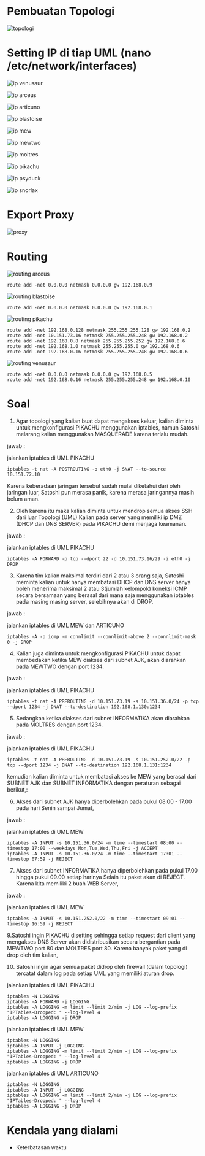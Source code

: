 # Pembuatan Topologi

![topologi](https://user-images.githubusercontent.com/42793740/69493243-01dd5600-0edf-11ea-8513-377f9fe3d1e2.PNG)

# Setting IP di tiap UML (nano /etc/network/interfaces)

![ip venusaur](https://user-images.githubusercontent.com/42793740/69493523-41597180-0ee2-11ea-8a38-3826825fb33f.PNG)

![ip arceus](https://user-images.githubusercontent.com/42793740/69493524-41597180-0ee2-11ea-990b-eeb39703102d.PNG)

![ip articuno](https://user-images.githubusercontent.com/42793740/69493525-41f20800-0ee2-11ea-95fe-6258fb23629c.PNG)

![ip blastoise](https://user-images.githubusercontent.com/42793740/69493526-41f20800-0ee2-11ea-92f1-a6538cba0a26.PNG)

![ip mew](https://user-images.githubusercontent.com/42793740/69493527-428a9e80-0ee2-11ea-9d10-0facc072f150.PNG)

![ip mewtwo](https://user-images.githubusercontent.com/42793740/69493528-428a9e80-0ee2-11ea-91fe-f2d1796d0c33.PNG)

![ip moltres](https://user-images.githubusercontent.com/42793740/69493529-428a9e80-0ee2-11ea-8207-fb2cc9813ecc.PNG)

![ip pikachu](https://user-images.githubusercontent.com/42793740/69493530-43233500-0ee2-11ea-909c-109a33def53e.PNG)

![ip psyduck](https://user-images.githubusercontent.com/42793740/69493532-43bbcb80-0ee2-11ea-8cd1-67feaf5e8abf.PNG)

![ip snorlax](https://user-images.githubusercontent.com/42793740/69493533-43bbcb80-0ee2-11ea-969e-8a5f0d24c427.PNG)

# Export Proxy

![proxy](https://user-images.githubusercontent.com/42793740/69493648-b4171c80-0ee3-11ea-84a7-5ae0c5fd4cf8.PNG)

# Routing

![routing arceus](https://user-images.githubusercontent.com/42793740/69493372-ccd20300-0ee0-11ea-964b-115a687dfa95.PNG)

```
route add -net 0.0.0.0 netmask 0.0.0.0 gw 192.168.0.9
```

![routing blastoise](https://user-images.githubusercontent.com/42793740/69493373-cd6a9980-0ee0-11ea-9577-43e2c423ebfe.PNG)

```
route add -net 0.0.0.0 netmask 0.0.0.0 gw 192.168.0.1
```

![routing pikachu](https://user-images.githubusercontent.com/42793740/69493374-cd6a9980-0ee0-11ea-8f6b-e7dc68cb6ee0.PNG)

```
route add -net 192.168.0.128 netmask 255.255.255.128 gw 192.168.0.2
route add -net 10.151.73.16 netmask 255.255.255.248 gw 192.168.0.2
route add -net 192.168.0.8 netmask 255.255.255.252 gw 192.168.0.6
route add -net 192.168.1.0 netmask 255.255.255.0 gw 192.168.0.6
route add -net 192.168.0.16 netmask 255.255.255.248 gw 192.168.0.6 
```

![routing venusaur](https://user-images.githubusercontent.com/42793740/69493375-cd6a9980-0ee0-11ea-92b3-649b9d8cc20d.PNG)

```
route add -net 0.0.0.0 netmask 0.0.0.0 gw 192.168.0.5
route add -net 192.168.0.16 netmask 255.255.255.248 gw 192.168.0.10 
```
# Soal

1. Agar topologi yang kalian buat dapat mengakses keluar, kalian diminta untuk mengkonfigurasi
PIKACHU menggunakan iptables, namun Satoshi melarang kalian menggunakan MASQUERADE
karena terlalu mudah.

jawab :

jalankan iptables di UML PIKACHU

```
iptables -t nat -A POSTROUTING -o eth0 -j SNAT --to-source 10.151.72.10
```

Karena keberadaan jaringan tersebut sudah mulai diketahui dari oleh jaringan luar, Satoshi pun
merasa panik, karena merasa jaringannya masih belum aman. 

2. Oleh karena itu maka kalian diminta
untuk mendrop semua akses SSH dari luar Topologi (UML) Kalian pada server yang memiliki ip
DMZ (DHCP dan DNS SERVER) pada PIKACHU demi menjaga keamanan.

jawab :

jalankan iptables di UML PIKACHU

```
iptables -A FORWARD -p tcp --dport 22 -d 10.151.73.16/29 -i eth0 -j DROP
```

3. Karena tim kalian maksimal terdiri dari 2 atau 3 orang saja, Satoshi meminta kalian untuk hanya
membatasi DHCP dan DNS server hanya boleh menerima maksimal 2 atau 3(jumlah kelompok)
koneksi ICMP secara bersamaan yang berasal dari mana saja menggunakan iptables pada masing
masing server, selebihnya akan di DROP.

jawab :

jalankan iptables di UML MEW dan ARTICUNO

```
iptables -A -p icmp -m connlimit --connlimit-above 2 --connlimit-mask 0 -j DROP
```

4. Kalian juga diminta untuk mengkonfigurasi PIKACHU untuk dapat membedakan ketika MEW
diakses dari subnet AJK, akan diarahkan pada MEWTWO dengan port 1234.

jawab :

jalankan iptables di UML PIKACHU

```
iptables -t nat -A PREROUTING -d 10.151.73.19 -s 10.151.36.0/24 -p tcp --dport 1234 -j DNAT --to-destination 192.168.1.130:1234
```

5. Sedangkan ketika
diakses dari subnet INFORMATIKA akan diarahkan pada MOLTRES dengan port 1234.

jawab :

jalankan iptables di UML PIKACHU

```
iptables -t nat -A PREROUTING -d 10.151.73.19 -s 10.151.252.0/22 -p tcp --dport 1234 -j DNAT --to-destination 192.168.1.131:1234
```

kemudian kalian diminta untuk membatasi akses ke MEW yang berasal dari SUBNET AJK dan
SUBNET INFORMATIKA dengan peraturan sebagai berikut,:

6. Akses dari subnet AJK hanya diperbolehkan pada pukul 08.00 - 17.00 pada hari Senin sampai
Jumat,

jawab :

jalankan iptables di UML MEW

```
iptables -A INPUT -s 10.151.36.0/24 -m time --timestart 08:00 --timestop 17:00 --weekdays Mon,Tue,Wed,Thu,Fri -j ACCEPT
iptables -A INPUT -s 10.151.36.0/24 -m time --timestart 17:01 --timestop 07:59 -j REJECT
```

7. Akses dari subnet INFORMATIKA hanya diperbolehkan pada pukul 17.00 hingga pukul
09.00 setiap harinya
Selain itu paket akan di REJECT.
Karena kita memiliki 2 buah WEB Server, 

jawab :

jalankan iptables di UML MEW

```
iptables -A INPUT -s 10.151.252.0/22 -m time --timestart 09:01 --timestop 16:59 -j REJECT
```

9.Satoshi ingin PIKACHU disetting sehingga setiap
request dari client yang mengakses DNS Server akan didistribusikan secara bergantian pada
MEWTWO port 80 dan MOLTRES port 80.
Karena banyak paket yang di drop oleh tim kalian, 

10. Satoshi ingin agar semua paket didrop oleh
firewall (dalam topologi) tercatat dalam log pada setiap UML yang memiliki aturan drop.

jalankan iptables di UML PIKACHU

```
iptables -N LOGGING 
iptables -A FORWARD -j LOGGING 
iptables -A LOGGING -m limit --limit 2/min -j LOG --log-prefix "IPTables-Dropped: " --log-level 4 
iptables -A LOGGING -j DROP
```

jalankan iptables di UML MEW

```
iptables -N LOGGING 
iptables -A INPUT -j LOGGING 
iptables -A LOGGING -m limit --limit 2/min -j LOG --log-prefix "IPTables-Dropped: " --log-level 4 
iptables -A LOGGING -j DROP
```

jalankan iptables di UML ARTICUNO

```
iptables -N LOGGING 
iptables -A INPUT -j LOGGING 
iptables -A LOGGING -m limit --limit 2/min -j LOG --log-prefix "IPTables-Dropped: " --log-level 4 
iptables -A LOGGING -j DROP
```
# Kendala yang dialami 

- Keterbatasan waktu
